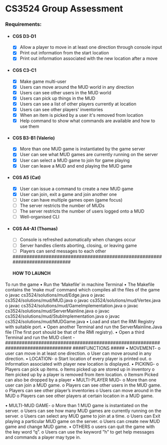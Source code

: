 # CS3524 Group Assessment

### Requirements:
- #### CGS D3-D1
    - [x] Allow a player to move in at least one direction through console input
    - [x] Print out information from the start location
    - [x] Print out information associated with the new location after a move
- #### CGS C3-C1
    - [x] Make game multi-user
    - [x] Users can move around the MUD world in any direction
    - [x] Users can see other users in the MUD world
    - [x] Users can pick up things in the MUD
    - [x] Users can see a list of other players currently at location
    - [x] Users can see other players' inventories
    - [x] When an item is picked by a user it's removed from location
    - [x] Help command to show what commands are available and how to use them
- #### CGS B3-B1 (Valerio)
    - [x] More than one MUD game is instantiated by the game server
    - [x] User can see what MUD games are currently running on the server
    - [x] User can select a MUD game to join for game playing
    - [x] User can leave a MUD and end playing the MUD game
- #### CGS A5 (Cat)
    - [x] User can issue a command to create a new MUD game
    - [x] User can join, exit a game and join another one
    - [ ] User can have multiple games open (game focus)
    - [ ] The server restricts the number of MUDs
    - [ ] The server restricts the number of users logged onto a MUD
    - [ ] Well-organised CLI
- #### CGS A4-A1 (Thomas)
    - [ ] Console is refreshed automatically when changes occur
    - [ ] Server handles clients aborting, closing, or leaving game
    - [ ] Players can send messages to each other

   ###########################################################################
   #### HOW TO LAUNCH  ######
To run the game
•	Run the ‘Makefile’ in machine Terminal 
•	The Makefile contains the ‘make mud’ command which compiles all the files of the game 
    o	javac cs3524/solutions/mud/Edge.java
    o	javac cs3524/solutions/mud/MUD.java
    o	javac cs3524/solutions/mud/Vertex.java
    o	javac cs3524/solutions/mud/GameImplementation.java
    o	javac cs3524/solutions/mud/ServerMainline.java
    o	javac cs3524/solutions/mud/StubImplementation.java
    o	javac cs3524/solutions/mud/MUDGame.java
•	Load and start the RMI Registry with suitable port.
•	Open another Terminal and run the ServerMainline.Java file (The first port should be that of the RMI registry).
•	Open a third Terminal and run the MUD client
-################################################################################
####FUNCTIONS  ##### 
•	MOVEMENT- 
    o	user can move in at least one direction.
    o	User can move around in any direction.
•	LOCATION- 
    o	Start location of every player is printed out.
    o	Information associated with player new location is displayed.
•	PICKING-
    o	Players can pick up items.
    o	Items picked up are stored up in inventory
    o	Item picked up by a player is removed from item location.
    o	Itemsm Picked can also be dropped by a player
•	MULTI-PLAYER MUD-
    o	More than one user can join a MUD game.
    o	Players can see other users in the MUD game.
    o	Players can see other player’s inventories
    o	Users can move around in the MUD
    o	Players can see other players at certain location in a MUD game.
    
•	MULTI-MUD GAME-
    o	More than 1 MUD game is instantiated on the server.
    o	Users can see how many MUD games are currently running on the server.
    o	Users can select any MUD game to join at a time.
    o	Users can Exit playing a particular MUD game on the server.
    o	Users can create new MUD game and change MUD game.
•	OTHERS
    o	users can quit the game with the key word “q”.
    o	Users can use the keyword ”h” to get help messages and commands a player may type in.

    

